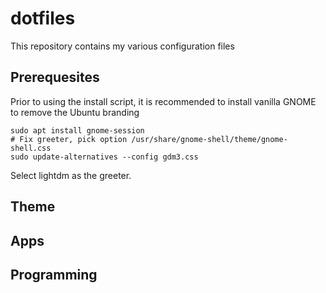 # dotfiles
This repository contains my various configuration files

## Prerequesites
Prior to using the install script, it is recommended to install vanilla GNOME to remove the Ubuntu branding 

```
sudo apt install gnome-session
# Fix greeter, pick option /usr/share/gnome-shell/theme/gnome-shell.css
sudo update-alternatives --config gdm3.css
```

Select lightdm as the greeter.

## Theme

## Apps

## Programming
